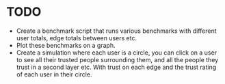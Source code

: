 # TODO

- Create a benchmark script that runs various benchmarks with different user totals, edge totals between users etc.
- Plot these benchmarks on a graph.
- Create a simulation where each user is a circle, you can click on a user to see all their trusted people surrounding them, and all the people they trust in a second layer etc. With trust on each edge and the trust rating of each user in their circle.
